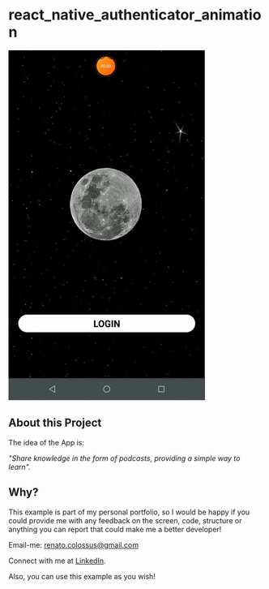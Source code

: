 # react_native_authenticator_animation
![Demo Animation](./assets/animatedLogin.gif?raw=true)

## About this Project

The idea of the App is:

_"Share knowledge in the form of podcasts, providing a simple way to learn"._

## Why?

This example is part of my personal portfolio, so I would be happy if you could provide me with any feedback on the screen, code, structure or anything you can report that could make me a better developer!

Email-me: renato.colossus@gmail.com

Connect with me at [LinkedIn](https://www.linkedin.com/in/renato-santos-3486a724/).

Also, you can use this example as you wish!
